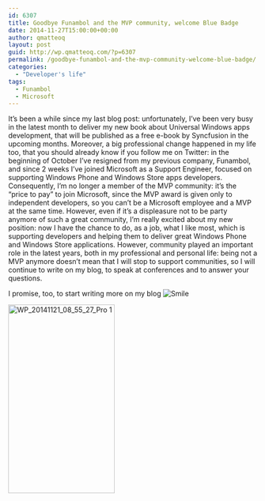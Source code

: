 ```yaml
---
id: 6307
title: Goodbye Funambol and the MVP community, welcome Blue Badge
date: 2014-11-27T15:00:00+00:00
author: qmatteoq
layout: post
guid: http://wp.qmatteoq.com/?p=6307
permalink: /goodbye-funambol-and-the-mvp-community-welcome-blue-badge/
categories:
  - "Developer's life"
tags:
  - Funambol
  - Microsoft
---
```

It’s been a while since my last blog post: unfortunately, I’ve been very busy in the latest month to deliver my new book about Universal Windows apps development, that will be published as a free e-book by Syncfusion in the upcoming months. Moreover, a big professional change happened in my life too, that you should already know if you follow me on Twitter: in the beginning of October I’ve resigned from my previous company, Funambol, and since 2 weeks I’ve joined Microsoft as a Support Engineer, focused on supporting Windows Phone and Windows Store apps developers. Consequently, I’m no longer a member of the MVP community: it’s the “price to pay” to join Microsoft, since the MVP award is given only to independent developers, so you can’t be a Microsoft employee and a MVP at the same time. However, even if it’s a displeasure not to be party anymore of such a great community, I’m really excited about my new position: now I have the chance to do, as a job, what I like most, which is supporting developers and helping them to deliver great Windows Phone and Windows Store applications. However, community played an important role in the latest years, both in my professional and personal life: being not a MVP anymore doesn’t mean that I will stop to support communities, so I will continue to write on my blog, to speak at conferences and to answer your questions.

I promise, too, to start writing more on my blog <img class="wlEmoticon wlEmoticon-smile" style="border-top-style: none; border-left-style: none; border-bottom-style: none; border-right-style: none" alt="Smile" src="https://i0.wp.com/wp.qmatteoq.com/wp-content/uploads/2014/11/wlEmoticon-smile.png?w=640" data-recalc-dims="1" />

[<img title="WP_20141121_08_55_27_Pro 1" style="border-top: 0px; border-right: 0px; background-image: none; border-bottom: 0px; padding-top: 0px; padding-left: 0px; border-left: 0px; display: inline; padding-right: 0px" border="0" alt="WP_20141121_08_55_27_Pro 1" src="https://i0.wp.com/wp.qmatteoq.com/wp-content/uploads/2014/11/WP_20141121_08_55_27_Pro-1_thumb.jpg?resize=215%2C382" width="215" height="382"  data-recalc-dims="1" />](https://i1.wp.com/wp.qmatteoq.com/wp-content/uploads/2014/11/WP_20141121_08_55_27_Pro-1.jpg)